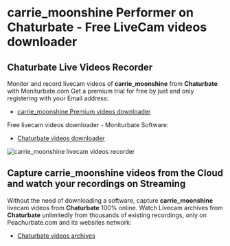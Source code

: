 # carrie_moonshine Performer on Chaturbate - Free LiveCam videos downloader

## Chaturbate Live Videos Recorder

Monitor and record livecam videos of **carrie_moonshine** from **Chaturbate** with Moniturbate.com
Get a premium trial for free by just and only registering with your Email address:
* [carrie_moonshine Premium videos downloader](https://moniturbate.com/request-demo-licence-key.html)

Free livecam videos downloader - Moniturbate Software:
* [Chaturbate videos downloader](https://moniturbate.com/moniturbate-download-software.html)

![carrie_moonshine livecam videos recorder](https://peachurnet.com/templates/moniturbate-software.png)


## Capture carrie_moonshine videos from the Cloud and watch your recordings on Streaming

Without the need of downloading a software, capture **carrie_moonshine** livecam videos from **Chaturbate** 100% online.
Watch Livecam archives from **Chaturbate** unlimitedly from thousands of existing recordings, only on Peachurbate.com and its websites network:
* [Chaturbate videos archives](https://peachurnet.com/)